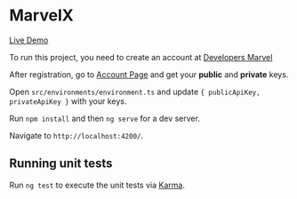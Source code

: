 # MarvelX

[Live Demo](http://marvel-x.s3-website.us-east-2.amazonaws.com/)

To run this project, you need to create an account at [Developers Marvel](https://developer.marvel.com/)

After registration, go to [Account Page](https://developer.marvel.com/account) and get your **public** and **private** keys.

Open `src/environments/environment.ts` and update `{ publicApiKey, privateApiKey }` with your keys.

Run  `npm install` and then `ng serve` for a dev server. 

Navigate to `http://localhost:4200/`.

## Running unit tests

Run `ng test` to execute the unit tests via [Karma](https://karma-runner.github.io).
